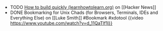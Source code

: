 - TODO [How to build quickly (learnhowtolearn.org)](https://news.ycombinator.com/item?id=41148517) on [[Hacker News]]
- DONE Bookmarking for Unix Chads (for Browsers, Terminals, IDEs and Everything Else) on [[Luke Smith]] #Bookmark #xdotool
  {{video https://www.youtube.com/watch?v=d_11QaTlf1I}}